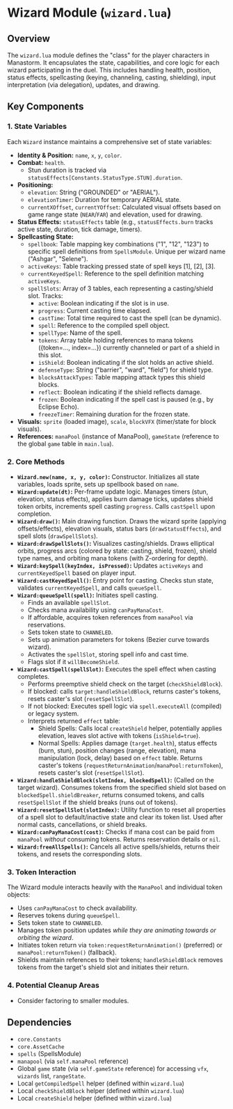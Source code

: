 # Wizard Module (`wizard.lua`)

## Overview

The `wizard.lua` module defines the "class" for the player characters in Manastorm. It encapsulates the state, capabilities, and core logic for each wizard participating in the duel. This includes handling health, position, status effects, spellcasting (keying, channeling, casting, shielding), input interpretation (via delegation), updates, and drawing.

## Key Components

### 1. State Variables

Each `Wizard` instance maintains a comprehensive set of state variables:

*   **Identity & Position:** `name`, `x`, `y`, `color`.
*   **Combat:** `health`.
    *   Stun duration is tracked via `statusEffects[Constants.StatusType.STUN].duration`.
*   **Positioning:**
    *   `elevation`: String ("GROUNDED" or "AERIAL").
    *   `elevationTimer`: Duration for temporary AERIAL state.
    *   `currentXOffset`, `currentYOffset`: Calculated visual offsets based on game range state (`NEAR`/`FAR`) and elevation, used for drawing.
*   **Status Effects:** `statusEffects` table (e.g., `statusEffects.burn` tracks active state, duration, tick damage, timers).
*   **Spellcasting State:**
    *   `spellbook`: Table mapping key combinations ("1", "12", "123") to specific spell definitions from `SpellsModule`. Unique per wizard name ("Ashgar", "Selene").
    *   `activeKeys`: Table tracking pressed state of spell keys [1], [2], [3].
    *   `currentKeyedSpell`: Reference to the spell definition matching `activeKeys`.
    *   `spellSlots`: Array of 3 tables, each representing a casting/shield slot. Tracks:
        *   `active`: Boolean indicating if the slot is in use.
        *   `progress`: Current casting time elapsed.
        *   `castTime`: Total time required to cast the spell (can be dynamic).
        *   `spell`: Reference to the compiled spell object.
        *   `spellType`: Name of the spell.
        *   `tokens`: Array table holding references to mana tokens ({token=..., index=...}) currently channeled or part of a shield in this slot.
        *   `isShield`: Boolean indicating if the slot holds an active shield.
        *   `defenseType`: String ("barrier", "ward", "field") for shield type.
        *   `blocksAttackTypes`: Table mapping attack types this shield blocks.
        *   `reflect`: Boolean indicating if the shield reflects damage.
        *   `frozen`: Boolean indicating if the spell cast is paused (e.g., by Eclipse Echo).
        *   `freezeTimer`: Remaining duration for the frozen state.
*   **Visuals:** `sprite` (loaded image), `scale`, `blockVFX` (timer/state for block visuals).
*   **References:** `manaPool` (instance of ManaPool), `gameState` (reference to the global `game` table in `main.lua`).

### 2. Core Methods

*   **`Wizard.new(name, x, y, color)`:** Constructor. Initializes all state variables, loads sprite, sets up spellbook based on `name`.
*   **`Wizard:update(dt)`:** Per-frame update logic. Manages timers (stun, elevation, status effects), applies burn damage ticks, updates shield token orbits, increments spell casting `progress`. Calls `castSpell` upon completion.
*   **`Wizard:draw()`:** Main drawing function. Draws the wizard sprite (applying offsets/effects), elevation visuals, status bars (`drawStatusEffects`), and spell slots (`drawSpellSlots`).
*   **`Wizard:drawSpellSlots()`:** Visualizes casting/shields. Draws elliptical orbits, progress arcs (colored by state: casting, shield, frozen), shield type names, and orbiting mana tokens (with Z-ordering for depth).
*   **`Wizard:keySpell(keyIndex, isPressed)`:** Updates `activeKeys` and `currentKeyedSpell` based on player input.
*   **`Wizard:castKeyedSpell()`:** Entry point for casting. Checks stun state, validates `currentKeyedSpell`, and calls `queueSpell`.
*   **`Wizard:queueSpell(spell)`:** Initiates spell casting.
    *   Finds an available `spellSlot`.
    *   Checks mana availability using `canPayManaCost`.
    *   If affordable, acquires token references from `manaPool` via reservations.
    *   Sets token state to `CHANNELED`.
    *   Sets up animation parameters for tokens (Bezier curve towards wizard).
    *   Activates the `spellSlot`, storing spell info and cast time.
    *   Flags slot if it `willBecomeShield`.
*   **`Wizard:castSpell(spellSlot)`:** Executes the spell effect when casting completes.
    *   Performs preemptive shield check on the target (`checkShieldBlock`).
    *   If blocked: calls `target:handleShieldBlock`, returns caster's tokens, resets caster's slot (`resetSpellSlot`).
    *   If not blocked: Executes spell logic via `spell.executeAll` (compiled) or legacy system.
    *   Interprets returned `effect` table:
        *   Shield Spells: Calls local `createShield` helper, potentially applies elevation, leaves slot active with tokens (`isShield=true`).
        *   Normal Spells: Applies damage (`target.health`), status effects (burn, stun), position changes (range, elevation), mana manipulation (lock, delay) based on `effect` table. Returns caster's tokens (`requestReturnAnimation`/`manaPool:returnToken`), resets caster's slot (`resetSpellSlot`).
*   **`Wizard:handleShieldBlock(slotIndex, blockedSpell)`:** (Called on the target wizard). Consumes tokens from the specified shield slot based on `blockedSpell.shieldBreaker`, returns consumed tokens, and calls `resetSpellSlot` if the shield breaks (runs out of tokens).
*   **`Wizard:resetSpellSlot(slotIndex)`:** Utility function to reset all properties of a spell slot to default/inactive state and clear its token list. Used after normal casts, cancellations, or shield breaks.
*   **`Wizard:canPayManaCost(cost)`:** Checks if mana cost can be paid from `manaPool` *without* consuming tokens. Returns reservation details or `nil`.
*   **`Wizard:freeAllSpells()`:** Cancels all active spells/shields, returns their tokens, and resets the corresponding slots.

### 3. Token Interaction

The Wizard module interacts heavily with the `ManaPool` and individual token objects:

*   Uses `canPayManaCost` to check availability.
*   Reserves tokens during `queueSpell`.
*   Sets token state to `CHANNELED`.
*   Manages token position updates *while they are animating towards or orbiting the wizard*.
*   Initiates token return via `token:requestReturnAnimation()` (preferred) or `manaPool:returnToken()` (fallback).
*   Shields maintain references to their tokens; `handleShieldBlock` removes tokens from the target's shield slot and initiates their return.

### 4. Potential Cleanup Areas

*   Consider factoring to smaller modules.

## Dependencies

*   `core.Constants`
*   `core.AssetCache`
*   `spells` (SpellsModule)
*   `manapool` (via `self.manaPool` reference)
*   Global `game` state (via `self.gameState` reference) for accessing `vfx`, `wizards` list, `rangeState`.
*   Local `getCompiledSpell` helper (defined within `wizard.lua`)
*   Local `checkShieldBlock` helper (defined within `wizard.lua`)
*   Local `createShield` helper (defined within `wizard.lua`) 